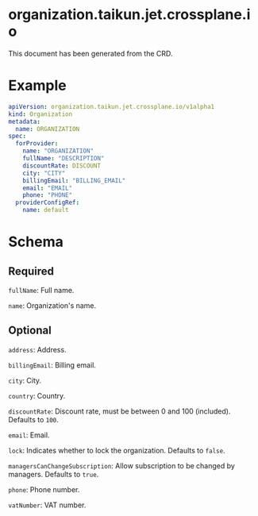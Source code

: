 
organization.taikun.jet.crossplane.io
=====================================


This document has been generated from the CRD.
  

# Example


```yaml
apiVersion: organization.taikun.jet.crossplane.io/v1alpha1
kind: Organization
metadata:
  name: ORGANIZATION
spec:
  forProvider:
    name: "ORGANIZATION"
    fullName: "DESCRIPTION"
    discountRate: DISCOUNT
    city: "CITY"
    billingEmail: "BILLING_EMAIL"
    email: "EMAIL"
    phone: "PHONE"
  providerConfigRef:
    name: default

```  

# Schema
  

## Required
  
`fullName`: Full name.
  
`name`: Organization's name.
  

## Optional
  
`address`: Address.
  
`billingEmail`: Billing email.
  
`city`: City.
  
`country`: Country.
  
`discountRate`: Discount rate, must be between 0 and 100 (included). Defaults to `100`.
  
`email`: Email.
  
`lock`: Indicates whether to lock the organization. Defaults to `false`.
  
`managersCanChangeSubscription`: Allow subscription to be changed by managers. Defaults to `true`.
  
`phone`: Phone number.
  
`vatNumber`: VAT number.
  
